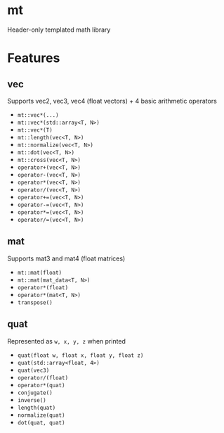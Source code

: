# mt
Header-only templated math library

# Features
## vec
Supports vec2, vec3, vec4 (float vectors) + 4 basic arithmetic operators
* `mt::vec*(...)`
* `mt::vec*(std::array<T, N>)`
* `mt::vec*(T)`
* `mt::length(vec<T, N>)`
* `mt::normalize(vec<T, N>)`
* `mt::dot(vec<T, N>)`
* `mt::cross(vec<T, N>)`
* `operator+(vec<T, N>)`
* `operator-(vec<T, N>)`
* `operator*(vec<T, N>)`
* `operator/(vec<T, N>)`
* `operator+=(vec<T, N>)`
* `operator-=(vec<T, N>)`
* `operator*=(vec<T, N>)`
* `operator/=(vec<T, N>)`

## mat
Supports mat3 and mat4 (float matrices)
* `mt::mat(float)`
* `mt::mat(mat_data<T, N>)`
* `operator*(float)`
* `operator*(mat<T, N>)`
* `transpose()`

## quat
Represented as `w, x, y, z` when printed
* `quat(float w, float x, float y, float z)`
* `quat(std::array<float, 4>)`
* `quat(vec3)`
* `operator/(float)`
* `operator*(quat)`
* `conjugate()`
* `inverse()`
* `length(quat)`
* `normalize(quat)`
* `dot(quat, quat)`
